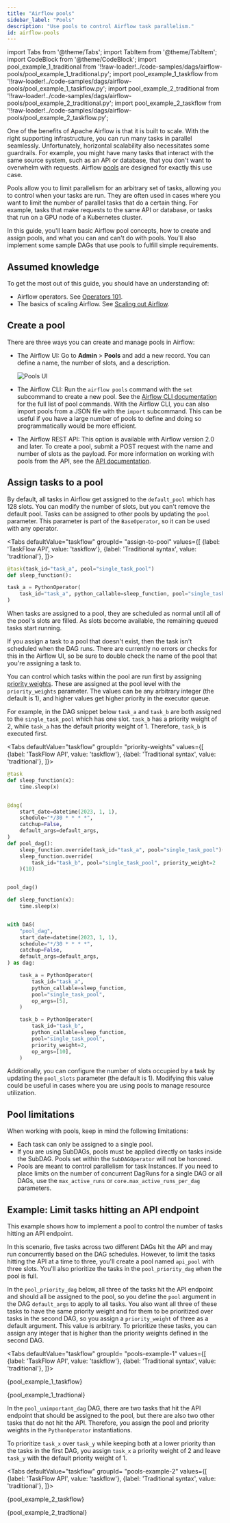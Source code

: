 ```yaml
---
title: "Airflow pools"
sidebar_label: "Pools"
description: "Use pools to control Airflow task parallelism."
id: airflow-pools
---
```


import Tabs from '@theme/Tabs';
import TabItem from '@theme/TabItem';
import CodeBlock from '@theme/CodeBlock';
import pool_example_1_traditional from '!!raw-loader!../code-samples/dags/airflow-pools/pool_example_1_traditional.py';
import pool_example_1_taskflow from '!!raw-loader!../code-samples/dags/airflow-pools/pool_example_1_taskflow.py';
import pool_example_2_traditional from '!!raw-loader!../code-samples/dags/airflow-pools/pool_example_2_traditional.py';
import pool_example_2_taskflow from '!!raw-loader!../code-samples/dags/airflow-pools/pool_example_2_taskflow.py';

One of the benefits of Apache Airflow is that it is built to scale. With the right supporting infrastructure, you can run many tasks in parallel seamlessly. Unfortunately, horizontal scalability also necessitates some guardrails. For example, you might have many tasks that interact with the same source system, such as an API or database, that you don't want to overwhelm with requests. Airflow [pools](https://airflow.apache.org/docs/apache-airflow/stable/administration-and-deployment/pools.html) are designed for exactly this use case.

Pools allow you to limit parallelism for an arbitrary set of tasks, allowing you to control when your tasks are run. They are often used in cases where you want to limit the number of parallel tasks that do a certain thing. For example, tasks that make requests to the same API or database, or tasks that run on a GPU node of a Kubernetes cluster.

In this guide, you'll learn basic Airflow pool concepts, how to create and assign pools, and what you can and can't do with pools. You'll also implement some sample DAGs that use pools to fulfill simple requirements. 

## Assumed knowledge

To get the most out of this guide, you should have an understanding of:

- Airflow operators. See [Operators 101](what-is-an-operator.md).
- The basics of scaling Airflow. See [Scaling out Airflow](airflow-scaling-workers.md).

## Create a pool

There are three ways you can create and manage pools in Airflow:

- The Airflow UI: Go to **Admin** > **Pools** and add a new record. You can define a name, the number of slots, and a description.

    ![Pools UI](/img/guides/pools_ui.png)

- The Airflow CLI: Run the `airflow pools` command with the `set` subcommand to create a new pool. See the [Airflow CLI documentation](https://airflow.apache.org/docs/apache-airflow/stable/cli-and-env-variables-ref.html#pools) for the full list of pool commands. With the Airflow CLI, you can also import pools from a JSON file with the `import` subcommand. This can be useful if you have a large number of pools to define and doing so programmatically would be more efficient.
- The Airflow REST API: This option is available with Airflow version 2.0 and later. To create a pool, submit a POST request with the name and number of slots as the payload. For more information on working with pools from the API, see the [API documentation](https://airflow.apache.org/docs/apache-airflow/stable/stable-rest-api-ref.html#operation/post_pool).


## Assign tasks to a pool

By default, all tasks in Airflow get assigned to the `default_pool` which has 128 slots. You can modify the number of slots, but you can't remove the default pool. Tasks can be assigned to other pools by updating the `pool` parameter. This parameter is part of the `BaseOperator`, so it can be used with any operator.

<Tabs
    defaultValue="taskflow"
    groupId= "assign-to-pool"
    values={[
        {label: 'TaskFlow API', value: 'taskflow'},
        {label: 'Traditional syntax', value: 'traditional'},
    ]}>

<TabItem value="taskflow">

```python
@task(task_id="task_a", pool="single_task_pool")
def sleep_function():
```

</TabItem>

<TabItem value="traditional">

```python
task_a = PythonOperator(
    task_id="task_a", python_callable=sleep_function, pool="single_task_pool"
)
```

</TabItem>
</Tabs>

When tasks are assigned to a pool, they are scheduled as normal until all of the pool's slots are filled. As slots become available, the remaining queued tasks start running. 

If you assign a task to a pool that doesn't exist, then the task isn't scheduled when the DAG runs. There are currently no errors or checks for this in the Airflow UI, so be sure to double check the name of the pool that you're assigning a task to.

You can control which tasks within the pool are run first by assigning [priority weights](https://airflow.apache.org/docs/apache-airflow/stable/administration-and-deployment/priority-weight.html). These are assigned at the pool level with the `priority_weights` parameter. The values can be any arbitrary integer (the default is 1), and higher values get higher priority in the executor queue.

For example, in the DAG snippet below `task_a` and `task_b` are both assigned to the `single_task_pool` which has one slot. `task_b` has a priority weight of 2, while `task_a` has the default priority weight of 1. Therefore, `task_b` is executed first.

<Tabs
    defaultValue="taskflow"
    groupId= "priority-weights"
    values={[
        {label: 'TaskFlow API', value: 'taskflow'},
        {label: 'Traditional syntax', value: 'traditional'},
    ]}>

<TabItem value="taskflow">

```python
@task
def sleep_function(x):
    time.sleep(x)


@dag(
    start_date=datetime(2023, 1, 1),
    schedule="*/30 * * * *",
    catchup=False,
    default_args=default_args,
)
def pool_dag():
    sleep_function.override(task_id="task_a", pool="single_task_pool")(5)
    sleep_function.override(
        task_id="task_b", pool="single_task_pool", priority_weight=2
    )(10)


pool_dag()
```

</TabItem>

<TabItem value="traditional">

```python
def sleep_function(x):
    time.sleep(x)


with DAG(
    "pool_dag",
    start_date=datetime(2023, 1, 1),
    schedule="*/30 * * * *",
    catchup=False,
    default_args=default_args,
) as dag:

    task_a = PythonOperator(
        task_id="task_a",
        python_callable=sleep_function,
        pool="single_task_pool",
        op_args=[5],
    )

    task_b = PythonOperator(
        task_id="task_b",
        python_callable=sleep_function,
        pool="single_task_pool",
        priority_weight=2,
        op_args=[10],
    )

```

</TabItem>
</Tabs>

Additionally, you can configure the number of slots occupied by a task by updating the `pool_slots` parameter (the default is 1). Modifying this value could be useful in cases where you are using pools to manage resource utilization. 

## Pool limitations

When working with pools, keep in mind the following limitations:

- Each task can only be assigned to a single pool.
- If you are using SubDAGs, pools must be applied directly on tasks inside the SubDAG. Pools set within the `SubDAGOperator` will not be honored.
- Pools are meant to control parallelism for task Instances. If you need to place limits on the number of concurrent DagRuns for a single DAG or all DAGs, use the `max_active_runs` or `core.max_active_runs_per_dag` parameters.

## Example: Limit tasks hitting an API endpoint

This example shows how to implement a pool to control the number of tasks hitting an API endpoint. 

In this scenario, five tasks across two different DAGs hit the API and may run concurrently based on the DAG schedules. However, to limit the tasks hitting the API at a time to three, you'll create a pool named `api_pool` with three slots. You'll also prioritize the tasks in the `pool_priority_dag` when the pool is full.

In the `pool_priority_dag` below, all three of the tasks hit the API endpoint and should all be assigned to the pool, so you define the `pool` argument in the DAG `default_args` to apply to all tasks. You also want all three of these tasks to have the same priority weight and for them to be prioritized over tasks in the second DAG, so you assign a `priority_weight` of three as a default argument. This value is arbitrary. To prioritize these tasks, you can assign any integer that is higher than the priority weights defined in the second DAG.

<Tabs
    defaultValue="taskflow"
    groupId= "pools-example-1"
    values={[
        {label: 'TaskFlow API', value: 'taskflow'},
        {label: 'Traditional syntax', value: 'traditional'},
    ]}>

<TabItem value="taskflow">

<CodeBlock language="python">{pool_example_1_taskflow}</CodeBlock>

</TabItem>

<TabItem value="traditional">

<CodeBlock language="python">{pool_example_1_tradtional}</CodeBlock>

</TabItem>
</Tabs>


In the `pool_unimportant_dag` DAG, there are two tasks that hit the API endpoint that should be assigned to the pool, but there are also two other tasks that do not hit the API. Therefore, you assign the pool and priority weights in the `PythonOperator` instantiations. 

To prioritize `task_x` over `task_y` while keeping both at a lower priority than the tasks in the first DAG, you assign `task_x` a priority weight of 2 and leave `task_y` with the default priority weight of 1. 

<Tabs
    defaultValue="taskflow"
    groupId= "pools-example-2"
    values={[
        {label: 'TaskFlow API', value: 'taskflow'},
        {label: 'Traditional syntax', value: 'traditional'},
    ]}>

<TabItem value="taskflow">

<CodeBlock language="python">{pool_example_2_taskflow}</CodeBlock>

</TabItem>

<TabItem value="traditional">

<CodeBlock language="python">{pool_example_2_tradtional}</CodeBlock>

</TabItem>
</Tabs>
